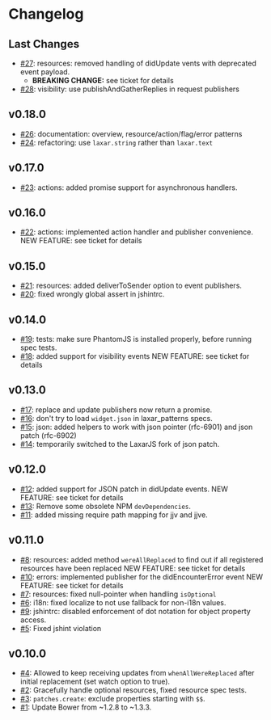 # Changelog

## Last Changes

- [#27](https://github.com/LaxarJS/laxar_patterns/issues/27): resources: removed handling of didUpdate vents with deprecated event payload.
    + **BREAKING CHANGE:** see ticket for details
- [#28](https://github.com/LaxarJS/laxar_patterns/issues/28): visibility: use publishAndGatherReplies in request publishers


## v0.18.0

- [#26](https://github.com/LaxarJS/laxar_patterns/issues/26): documentation: overview, resource/action/flag/error patterns
- [#24](https://github.com/LaxarJS/laxar_patterns/issues/24): refactoring: use `laxar.string` rather than `laxar.text`


## v0.17.0

- [#23](https://github.com/LaxarJS/laxar_patterns/issues/23): actions: added promise support for asynchronous handlers.


## v0.16.0

- [#22](https://github.com/LaxarJS/laxar_patterns/issues/22): actions: implemented action handler and publisher convenience.
  NEW FEATURE: see ticket for details


## v0.15.0

- [#21](https://github.com/LaxarJS/laxar_patterns/issues/21): resources: added deliverToSender option to event publishers.
- [#20](https://github.com/LaxarJS/laxar_patterns/issues/20): fixed wrongly global assert in jshintrc.


## v0.14.0

- [#19](https://github.com/LaxarJS/laxar_patterns/issues/19): tests: make sure PhantomJS is installed properly, before running spec tests.
- [#18](https://github.com/LaxarJS/laxar_patterns/issues/18): added support for visibility events
  NEW FEATURE: see ticket for details


## v0.13.0

- [#17](https://github.com/LaxarJS/laxar_patterns/issues/17): replace and update publishers now return a promise.
- [#16](https://github.com/LaxarJS/laxar_patterns/issues/16): don't try to load `widget.json` in laxar_patterns specs.
- [#15](https://github.com/LaxarJS/laxar_patterns/issues/15): json: added helpers to work with json pointer (rfc-6901) and json patch (rfc-6902)
- [#14](https://github.com/LaxarJS/laxar_patterns/issues/14): temporarily switched to the LaxarJS fork of json patch.


## v0.12.0

- [#12](https://github.com/LaxarJS/laxar_patterns/issues/12): added support for JSON patch in didUpdate events.
  NEW FEATURE: see ticket for details
- [#13](https://github.com/LaxarJS/laxar_patterns/issues/13): Remove some obsolete NPM `devDependencies`.
- [#11](https://github.com/LaxarJS/laxar_patterns/issues/11): added missing require path mapping for jjv and jjve.


## v0.11.0

- [#8](https://github.com/LaxarJS/laxar_patterns/issues/8): resources: added method `wereAllReplaced` to find out if all registered resources have been replaced
  NEW FEATURE: see ticket for details
- [#10](https://github.com/LaxarJS/laxar_patterns/issues/10): errors: implemented publisher for the didEncounterError event
  NEW FEATURE: see ticket for details
- [#7](https://github.com/LaxarJS/laxar_patterns/issues/7): resources: fixed null-pointer when handling `isOptional`
- [#6](https://github.com/LaxarJS/laxar_patterns/issues/6): i18n: fixed localize to not use fallback for non-i18n values.
- [#9](https://github.com/LaxarJS/laxar_patterns/issues/9): jshintrc: disabled enforcement of dot notation for object property access.
- [#5](https://github.com/LaxarJS/laxar_patterns/issues/5): Fixed jshint violation


## v0.10.0

- [#4](https://github.com/LaxarJS/laxar_patterns/issues/4): Allowed to keep receiving updates from `whenAllWereReplaced` after initial replacement (set watch option to true).
- [#2](https://github.com/LaxarJS/laxar_patterns/issues/2): Gracefully handle optional resources, fixed resource spec tests.
- [#3](https://github.com/LaxarJS/laxar_patterns/issues/3): `patches.create`: exclude properties starting with `$$`.
- [#1](https://github.com/LaxarJS/laxar_patterns/issues/1): Update Bower from ~1.2.8 to ~1.3.3.
